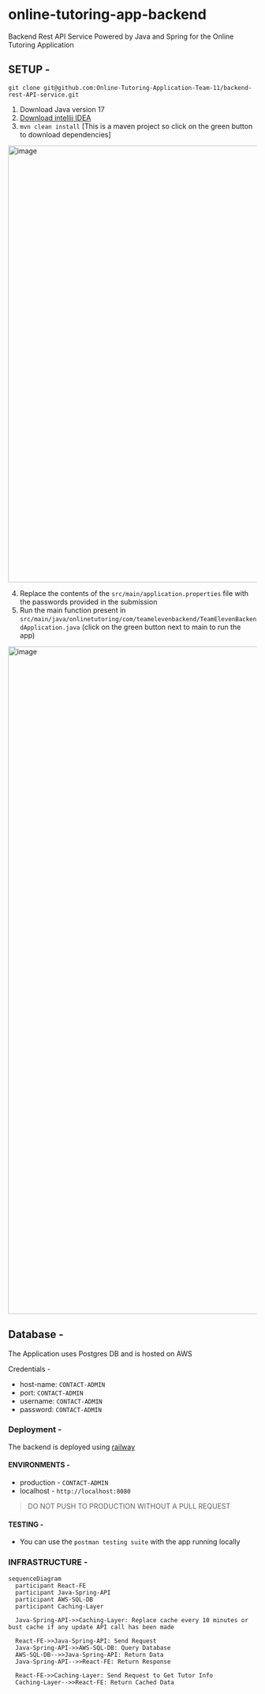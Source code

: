 # online-tutoring-app-backend
Backend Rest API Service Powered by Java and Spring for the Online Tutoring Application

## SETUP -
`git clone git@github.com:Online-Tutoring-Application-Team-11/backend-rest-API-service.git`

1. Download Java version 17
2. [Download intellij IDEA](https://www.jetbrains.com/idea/download/#section=windows)
3. `mvn clean install` [This is a maven project so click on the green button to download dependencies]
<img width="885" alt="image" src="https://user-images.githubusercontent.com/55306116/236575280-2d5e5b0d-4940-49ca-b87e-132fbd3f9fad.png">

4. Replace the contents of the `src/main/application.properties` file with the passwords provided in the submission
5. Run the main function present in  `src/main/java/onlinetutoring/com/teamelevenbackend/TeamElevenBackendApplication.java` (click on the green button next to main to run the app)
<img width="1353" alt="image" src="https://user-images.githubusercontent.com/55306116/236575389-70f6d087-0c3e-45e8-a434-004e98cec2b9.png">


## Database - 
The Application uses Postgres DB and is hosted on AWS

Credentials -
* host-name: `CONTACT-ADMIN`
* port: `CONTACT-ADMIN`
* username: `CONTACT-ADMIN`
* password: `CONTACT-ADMIN`

### Deployment -
The backend is deployed using [railway](https://railway.app/dashboard)

#### ENVIRONMENTS - 

- production - `CONTACT-ADMIN`
- localhost - `http://localhost:8080`


> DO NOT PUSH TO PRODUCTION WITHOUT A PULL REQUEST


#### TESTING -
* You can use the `postman testing suite` with the app running locally

### INFRASTRUCTURE - 
```mermaid
sequenceDiagram
  participant React-FE
  participant Java-Spring-API
  participant AWS-SQL-DB
  participant Caching-Layer

  Java-Spring-API->>Caching-Layer: Replace cache every 10 minutes or bust cache if any update API call has been made

  React-FE->>Java-Spring-API: Send Request
  Java-Spring-API->>AWS-SQL-DB: Query Database
  AWS-SQL-DB-->>Java-Spring-API: Return Data
  Java-Spring-API-->>React-FE: Return Response

  React-FE->>Caching-Layer: Send Request to Get Tutor Info
  Caching-Layer-->>React-FE: Return Cached Data
```
